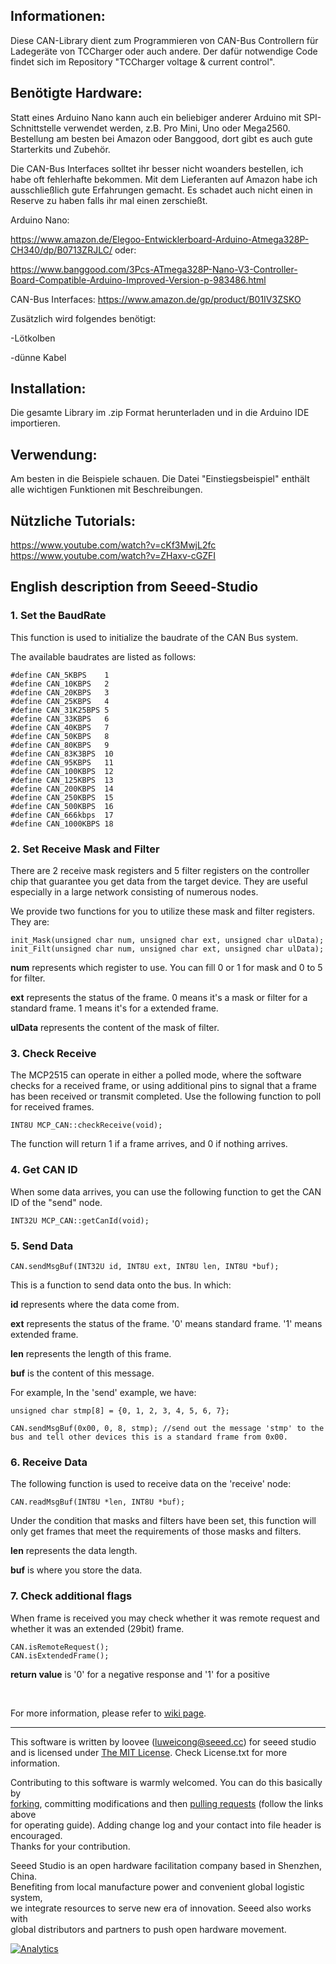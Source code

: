 ## Informationen:

Diese CAN-Library dient zum Programmieren von CAN-Bus Controllern für Ladegeräte von TCCharger oder auch andere. Der dafür notwendige Code findet sich im Repository "TCCharger voltage & current control".

## Benötigte Hardware:

Statt eines Arduino Nano kann auch ein beliebiger anderer Arduino mit SPI-Schnittstelle verwendet werden, z.B. Pro Mini, Uno oder Mega2560. Bestellung am besten bei Amazon oder Banggood, dort gibt es auch gute Starterkits und Zubehör. 

Die CAN-Bus Interfaces solltet ihr besser nicht woanders bestellen, ich habe oft fehlerhafte bekommen. Mit dem Lieferanten auf Amazon habe ich ausschließlich gute Erfahrungen gemacht. Es schadet auch nicht einen in Reserve zu haben falls ihr mal einen zerschießt.

Arduino Nano:

https://www.amazon.de/Elegoo-Entwicklerboard-Arduino-Atmega328P-CH340/dp/B0713ZRJLC/
oder:

https://www.banggood.com/3Pcs-ATmega328P-Nano-V3-Controller-Board-Compatible-Arduino-Improved-Version-p-983486.html

CAN-Bus Interfaces:
https://www.amazon.de/gp/product/B01IV3ZSKO

Zusätzlich wird folgendes benötigt:

-Lötkolben

-dünne Kabel

## Installation:

Die gesamte Library im .zip Format herunterladen und in die Arduino IDE importieren.

## Verwendung:

Am besten in die Beispiele schauen. Die Datei "Einstiegsbeispiel" enthält alle wichtigen Funktionen mit Beschreibungen.

## Nützliche Tutorials:

https://www.youtube.com/watch?v=cKf3MwjL2fc
https://www.youtube.com/watch?v=ZHaxv-cGZFI

## English description from Seeed-Studio

### 1. Set the BaudRate

This function is used to initialize the baudrate of the CAN Bus system.

The available baudrates are listed as follows:

	#define CAN_5KBPS    1
	#define CAN_10KBPS   2
	#define CAN_20KBPS   3
	#define CAN_25KBPS   4 
	#define CAN_31K25BPS 5
	#define CAN_33KBPS   6
	#define CAN_40KBPS   7
	#define CAN_50KBPS   8
	#define CAN_80KBPS   9
	#define CAN_83K3BPS  10
	#define CAN_95KBPS   11
	#define CAN_100KBPS  12
	#define CAN_125KBPS  13
	#define CAN_200KBPS  14
	#define CAN_250KBPS  15
	#define CAN_500KBPS  16
	#define CAN_666kbps  17
	#define CAN_1000KBPS 18


### 2. Set Receive Mask and Filter

There are 2 receive mask registers and 5 filter registers on the controller chip that guarantee you get data from the target device. They are useful especially in a large network consisting of numerous nodes.

We provide two functions for you to utilize these mask and filter registers. They are:

    init_Mask(unsigned char num, unsigned char ext, unsigned char ulData);
    init_Filt(unsigned char num, unsigned char ext, unsigned char ulData);

**num** represents which register to use. You can fill 0 or 1 for mask and 0 to 5 for filter.

**ext** represents the status of the frame. 0 means it's a mask or filter for a standard frame. 1 means it's for a extended frame.

**ulData** represents the content of the mask of filter.



### 3. Check Receive
The MCP2515 can operate in either a polled mode, where the software checks for a received frame, or using additional pins to signal that a frame has been received or transmit completed.  Use the following function to poll for received frames.

    INT8U MCP_CAN::checkReceive(void);

The function will return 1 if a frame arrives, and 0 if nothing arrives.



### 4. Get CAN ID

When some data arrives, you can use the following function to get the CAN ID of the "send" node.

    INT32U MCP_CAN::getCanId(void);



### 5. Send Data

    CAN.sendMsgBuf(INT32U id, INT8U ext, INT8U len, INT8U *buf);

This is a function to send data onto the bus. In which:

**id** represents where the data come from.

**ext** represents the status of the frame. '0' means standard frame. '1' means extended frame.

**len** represents the length of this frame.

**buf** is the content of this message.

For example, In the 'send' example, we have:

```
unsigned char stmp[8] = {0, 1, 2, 3, 4, 5, 6, 7};

CAN.sendMsgBuf(0x00, 0, 8, stmp); //send out the message 'stmp' to the bus and tell other devices this is a standard frame from 0x00.
```



### 6. Receive Data

The following function is used to receive data on the 'receive' node:

    CAN.readMsgBuf(INT8U *len, INT8U *buf);

Under the condition that masks and filters have been set, this function will only get frames that meet the requirements of those masks and filters.

**len** represents the data length.

**buf** is where you store the data.


### 7. Check additional flags

When frame is received you may check whether it was remote request and whether it was an extended (29bit) frame.

    CAN.isRemoteRequest();
    CAN.isExtendedFrame();

**return value** is '0' for a negative response and '1' for a positive


<br>

For more information, please refer to [wiki page](http://www.seeedstudio.com/wiki/CAN-BUS_Shield).

    
----

This software is written by loovee ([luweicong@seeed.cc](luweicong@seeed.cc "luweicong@seeed.cc")) for seeed studio<br>
and is licensed under [The MIT License](http://opensource.org/licenses/mit-license.php). Check License.txt for more information.<br>

Contributing to this software is warmly welcomed. You can do this basically by<br>
[forking](https://help.github.com/articles/fork-a-repo), committing modifications and then [pulling requests](https://help.github.com/articles/using-pull-requests) (follow the links above<br>
for operating guide). Adding change log and your contact into file header is encouraged.<br>
Thanks for your contribution.

Seeed Studio is an open hardware facilitation company based in Shenzhen, China. <br>
Benefiting from local manufacture power and convenient global logistic system, <br>
we integrate resources to serve new era of innovation. Seeed also works with <br>
global distributors and partners to push open hardware movement.<br>


[![Analytics](https://ga-beacon.appspot.com/UA-46589105-3/CAN_BUS_Shield)](https://github.com/igrigorik/ga-beacon)

